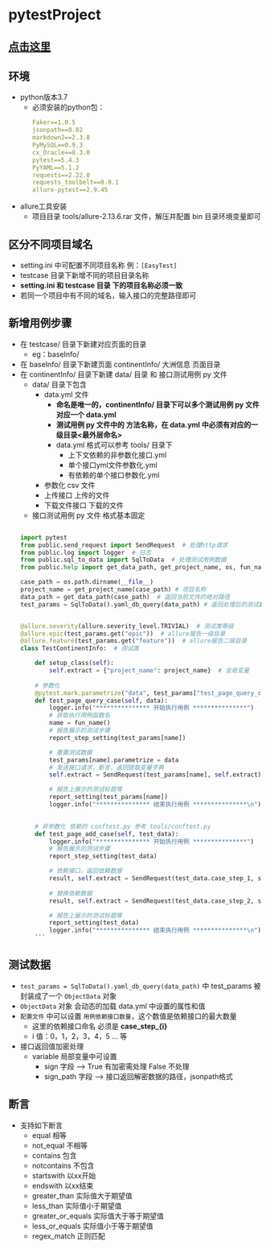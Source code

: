 # pytestProject

## [点击这里](https://www.cnblogs.com/changqing8023/p/15608857.html)


## 环境

* python版本3.7
    * 必须安装的python包：
        ```yaml
        Faker==1.0.5
        jsonpath==0.82
        markdown2==2.3.8
        PyMySQL==0.9.3
        cx_Oracle==8.3.0
        pytest==5.4.3
        PyYAML==5.1.2
        requests==2.22.0
        requests_toolbelt==0.9.1
        allure-pytest==2.9.45
        ```
* allure工具安装
    * 项目目录 tools/allure-2.13.6.rar 文件，解压并配置 bin 目录环境变量即可


## 区分不同项目域名
* setting.ini 中可配置不同项目名称 例：`[EasyTest]`
* testcase 目录下新增不同的项目目录名称 
* **setting.ini 和 testcase 目录 下的项目名称必须一致**
* 若同一个项目中有不同的域名，输入接口的完整路径即可

## 新增用例步骤

* 在 testcase/ 目录下新建对应页面的目录
    * eg：baseInfo/
* 在 baseInfo/ 目录下新建页面 continentInfo/ 大洲信息 页面目录
* 在 continentInfo/ 目录下新建 data/ 目录 和 接口测试用例 py 文件
    * data/ 目录下包含
        * data.yml 文件
            * **命名是唯一的，continentInfo/ 目录下可以多个测试用例 py 文件对应一个 data.yml**
            * **测试用例 py 文件中的 方法名称，在 data.yml 中必须有对应的一级目录<最外层命名>**
            * data.yml 格式可以参考 tools/ 目录下
                * 上下文依赖的非参数化接口.yml
                * 单个接口yml文件参数化.yml
                * 有依赖的单个接口参数化.yml
        * 参数化 csv 文件
        * 上传接口 上传的文件
        * 下载文件接口 下载的文件
    * 接口测试用例 py 文件 格式基本固定
    ```python
    
    import pytest
    from public.send_request import SendRequest  # 处理http请求
    from public.log import logger  # 日志
    from public.sql_to_data import SqlToData  # 处理测试用例数据
    from public.help import get_data_path, get_project_name, os, fun_name, report_setting, report_step_setting, allure

    case_path = os.path.dirname(__file__)
    project_name = get_project_name(case_path) # 项目名称
    data_path = get_data_path(case_path)  # 返回当前文件的绝对路径
    test_params = SqlToData().yaml_db_query(data_path) # 返回处理后的测试数据

    
    @allure.severity(allure.severity_level.TRIVIAL)  # 测试类等级
    @allure.epic(test_params.get("epic"))  # allure报告一级目录
    @allure.feature(test_params.get("feature"))  # allure报告二级目录
    class TestContinentInfo:  # 测试类
    
        def setup_class(self):
            self.extract = {"project_name": project_name}  # 全局变量
        
        # 参数化
        @pytest.mark.parametrize("data", test_params["test_page_query_case"].parametrize)  # pytest参数化装饰器
        def test_page_query_case(self, data):
            logger.info("*************** 开始执行用例 ***************")
            # 获取执行用例函数名
            name = fun_name()
            # 报告展示的测试步骤
            report_step_setting(test_params[name])
    
            # 重置测试数据
            test_params[name].parametrize = data
            # 发送接口请求，断言，返回提取变量字典
            self.extract = SendRequest(test_params[name], self.extract).send_request()
    
            # 报告上展示的测试标题等
            report_setting(test_params[name])
            logger.info("*************** 结束执行用例 ***************\n")

        
        # 非参数化 依赖的 conftest.py 参考 tools/conftest.py
        def test_page_add_case(self, test_data):
            logger.info("*************** 开始执行用例 ***************")
            # 报告展示的测试步骤
            report_step_setting(test_data)
    
            # 依赖接口，返回依赖数据
            result, self.extract = SendRequest(test_data.case_step_1, self.extract).send_request()
            
            # 替换依赖数据
            result, self.extract = SendRequest(test_data.case_step_2, self.extract).send_request()
    
            # 报告上展示的测试标题等
            report_setting(test_data)
            logger.info("*************** 结束执行用例 ***************\n")
        ```

## 测试数据

* `test_params = SqlToData().yaml_db_query(data_path)` 中 test_params 被封装成了一个 `ObjectData` 对象
* `ObjectData` 对象 会动态的加载 data.yml 中设置的属性和值
* `配置文件` 中可以设置 `用例依赖接口数量`，这个数值是依赖接口的最大数量
    * 这里的依赖接口命名 必须是 **case_step_{i}** 
    * i 值：0，1，2，3，4，5 ... 等
* 接口返回值加密处理
    * variable 局部变量中可设置 
        * sign 字段 --> True 有加密需处理 False 不处理
        * sign_path 字段 --> 接口返回解密数据的路径，jsonpath格式

## 断言

* 支持如下断言
    * equal 相等
    * not_equal 不相等
    * contains 包含
    * notcontains 不包含
    * startswith 以xx开始
    * endswith 以xx结束
    * greater_than 实际值大于期望值
    * less_than 实际值小于期望值
    * greater_or_equals 实际值大于等于期望值
    * less_or_equals 实际值小于等于期望值
    * regex_match 正则匹配
